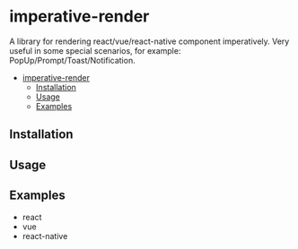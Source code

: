 # imperative-render

A library for rendering react/vue/react-native component imperatively. Very useful in some special scenarios, for example: PopUp/Prompt/Toast/Notification.

- [imperative-render](#imperative-render)
  - [Installation](#installation)
  - [Usage](#usage)
  - [Examples](#examples)

## Installation

## Usage

## Examples

- react
- vue
- react-native
